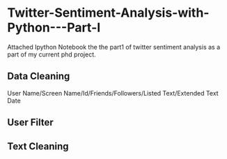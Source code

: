 # Twitter-Sentiment-Analysis-with-Python---Part-I

Attached Ipython Notebook the the part1 of twitter sentiment analysis as a part of my current phd project. 

## Data Cleaning 
User Name/Screen Name/Id/Friends/Followers/Listed
Text/Extended Text
Date

## User Filter


## Text Cleaning
